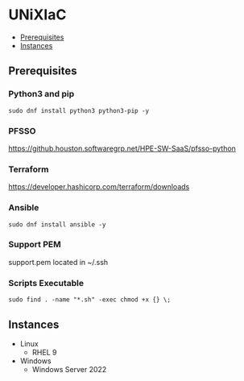 # UNiXIaC

- [Prerequisites](#prerequisites)
- [Instances](#instances)

## Prerequisites
### Python3 and pip
```
sudo dnf install python3 python3-pip -y  
```
### PFSSO 
https://github.houston.softwaregrp.net/HPE-SW-SaaS/pfsso-python  
### Terraform 
https://developer.hashicorp.com/terraform/downloads  
### Ansible   
```
sudo dnf install ansible -y
```
### Support PEM 
support.pem located in ~/.ssh 
### Scripts Executable 
```
sudo find . -name "*.sh" -exec chmod +x {} \; 
```

## Instances
- Linux
  - RHEL 9
- Windows
  - Windows Server 2022